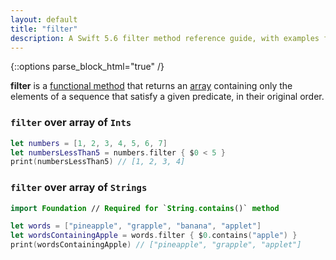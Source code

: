 ```yaml
---
layout: default
title: "filter"
description: A Swift 5.6 filter method reference guide, with examples filtering over [Int] and [String].
---
```

{::options parse_block_html="true" /}

**filter** is a [functional method](/functional-methods-comparison) that returns an [array](/arrays) containing only the elements of a sequence that satisfy a given predicate, in their original order.

### `filter` over array of `Ints`

```swift
let numbers = [1, 2, 3, 4, 5, 6, 7]
let numbersLessThan5 = numbers.filter { $0 < 5 }
print(numbersLessThan5) // [1, 2, 3, 4]
```

### `filter` over array of `Strings`

```swift
import Foundation // Required for `String.contains()` method

let words = ["pineapple", "grapple", "banana", "applet"]
let wordsContainingApple = words.filter { $0.contains("apple") }
print(wordsContainingApple) // ["pineapple", "grapple", "applet"]
```
